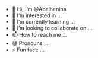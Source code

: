 - 👋 Hi, I’m @Abelhenina
- 👀 I’m interested in ...
- 🌱 I’m currently learning ...
- 💞️ I’m looking to collaborate on ...
- 📫 How to reach me ...
- 😄 Pronouns: ...
- ⚡ Fun fact: ...

<!---
Abelhenina/Abelhenina is a ✨ special ✨ repository because its `README.md` (this file) appears on your GitHub profile.
You can click the Preview link to take a look at your changes.
--->
